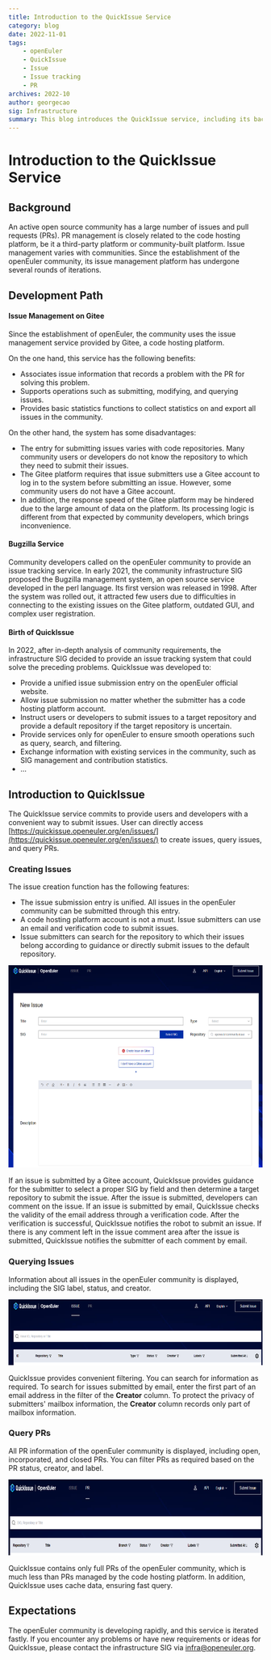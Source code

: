 ```yaml
---
title: Introduction to the QuickIssue Service
category: blog 
date: 2022-11-01
tags:
    - openEuler
    - QuickIssue
    - Issue
    - Issue tracking
    - PR
archives: 2022-10
author: georgecao
sig: Infrastructure
summary: This blog introduces the QuickIssue service, including its background and main functions.
---
```


# Introduction to the QuickIssue Service
## Background
An active open source community has a large number of issues and pull requests (PRs). PR management is closely related to the code hosting platform, be it a third-party platform or community-built platform. Issue management varies with communities.
Since the establishment of the openEuler community, its issue management platform has undergone several rounds of iterations.

## Development Path
####  Issue Management on Gitee
Since the establishment of openEuler, the community uses the issue management service provided by Gitee, a code hosting platform.

On the one hand, this service has the following benefits:
 - Associates issue information that records a problem with the PR for solving this problem.  
 - Supports operations such as submitting, modifying, and querying issues.  
 - Provides basic statistics functions to collect statistics on and export all issues in the community.  

On the other hand, the system has some disadvantages:
 - The entry for submitting issues varies with code repositories. Many community users or developers do not know the repository to which they need to submit their issues.  
 - The Gitee platform requires that issue submitters use a Gitee account to log in to the system before submitting an issue. However, some community users do not have a Gitee account.  
 - In addition, the response speed of the Gitee platform may be hindered due to the large amount of data on the platform. Its processing logic is different from that expected by community developers, which brings inconvenience.  

####  Bugzilla Service
Community developers called on the openEuler community to provide an issue tracking service.
In early 2021, the community infrastructure SIG proposed the Bugzilla management system, an open source service developed in the perl language. Its first version was released in 1998.
After the system was rolled out, it attracted few users due to difficulties in connecting to the existing issues on the Gitee platform, outdated GUI, and complex user registration.

#### Birth of QuickIssue
In 2022, after in-depth analysis of community requirements, the infrastructure SIG decided to provide an issue tracking system that could solve the preceding problems.
QuickIssue was developed to:

 - Provide a unified issue submission entry on the openEuler official website.  
 - Allow issue submission no matter whether the submitter has a code hosting platform account.  
 - Instruct users or developers to submit issues to a target repository and provide a default repository if the target repository is uncertain.  
 - Provide services only for openEuler to ensure smooth operations such as query, search, and filtering.  
 - Exchange information with existing services in the community, such as SIG management and contribution statistics.  
 - ...

## Introduction to QuickIssue
The QuickIssue service commits to provide users and developers with a convenient way to submit issues. User can directly access [https://quickissue.openeuler.org/en/issues/](https://quickissue.openeuler.org/en/issues/) to create issues, query issues, and query PRs.

### Creating Issues
The issue creation function has the following features:
- The issue submission entry is unified. All issues in the openEuler community can be submitted through this entry.  
- A code hosting platform account is not a must. Issue submitters can use an email and verification code to submit issues.  
- Issue submitters can search for the repository to which their issues belong according to guidance or directly submit issues to the default repository.  

<img src=./pictures/new_issue.png width=700 height=400 />

If an issue is submitted by a Gitee account, QuickIssue provides guidance for the submitter to select a proper SIG by field and then determine a target repository to submit the issue. After the issue is submitted, developers can comment on the issue.
If an issue is submitted by email, QuickIssue checks the validity of the email address through a verification code. After the verification is successful, QuickIssue notifies the robot to submit an issue. If there is any comment left in the issue comment area after the issue is submitted, QuickIssue notifies the submitter of each comment by email.

### Querying Issues
Information about all issues in the openEuler community is displayed, including the SIG label, status, and creator.

<img src=./pictures/query_issue.png width=700 height=130/>

QuickIssue provides convenient filtering. You can search for information as required.
To search for issues submitted by email, enter the first part of an email address in the filter of the **Creator** column. To protect the privacy of submitters' mailbox information, the **Creator** column records only part of mailbox information.

### Query PRs
All PR information of the openEuler community is displayed, including open, incorporated, and closed PRs. You can filter PRs as required based on the PR status, creator, and label.

<img src=./pictures/query_pr.png width=700 height=150/>

QuickIssue contains only full PRs of the openEuler community, which is much less than PRs managed by the code hosting platform. In addition, QuickIssue uses cache data, ensuring fast query.

## Expectations
The openEuler community is developing rapidly, and this service is iterated fastly. If you encounter any problems or have new requirements or ideas for QuickIssue, please contact the infrastructure SIG via infra@openeuler.org.
